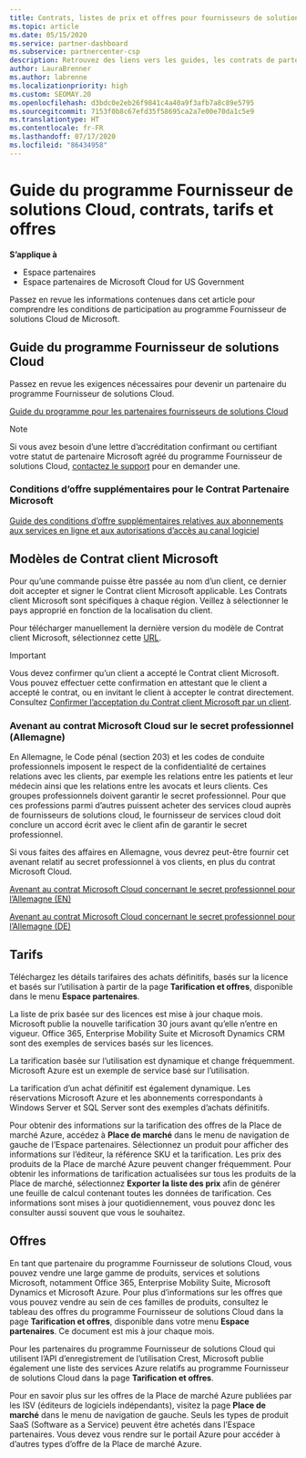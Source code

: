 ```yaml
---
title: Contrats, listes de prix et offres pour fournisseurs de solutions Cloud
ms.topic: article
ms.date: 05/15/2020
ms.service: partner-dashboard
ms.subservice: partnercenter-csp
description: Retrouvez des liens vers les guides, les contrats de partenariat, les contrats clients, les tarifs et les offres du programme Fournisseur de solutions Cloud.
author: LauraBrenner
ms.author: labrenne
ms.localizationpriority: high
ms.custom: SEOMAY.20
ms.openlocfilehash: d3bdc0e2eb26f9841c4a40a9f3afb7a8c89e5795
ms.sourcegitcommit: 7153f0b8c67efd35f58695ca2a7e00e70da1c5e9
ms.translationtype: HT
ms.contentlocale: fr-FR
ms.lasthandoff: 07/17/2020
ms.locfileid: "86434958"
---
```

# <a name="cloud-solution-provider-program-guide-agreements-price-lists-and-offers"></a>Guide du programme Fournisseur de solutions Cloud, contrats, tarifs et offres

**S’applique à**

- Espace partenaires
- Espace partenaires de Microsoft Cloud for US Government


Passez en revue les informations contenues dans cet article pour comprendre les conditions de participation au programme Fournisseur de solutions Cloud de Microsoft.

## <a name="cloud-solution-provider-program-guide"></a>Guide du programme Fournisseur de solutions Cloud

Passez en revue les exigences nécessaires pour devenir un partenaire du programme Fournisseur de solutions Cloud.

[Guide du programme pour les partenaires fournisseurs de solutions Cloud](https://go.microsoft.com/fwlink/p/?LinkId=617100)

>[!Note]
>Si vous avez besoin d’une lettre d’accréditation confirmant ou certifiant votre statut de partenaire Microsoft agréé du programme Fournisseur de solutions Cloud, [contactez le support](https://partner.microsoft.com/pcv/servicerequests/create) pour en demander une.

### <a name="additional-offer-terms-to-the-microsoft-partner-agreement"></a>Conditions d’offre supplémentaires pour le Contrat Partenaire Microsoft

[Guide des conditions d’offre supplémentaires relatives aux abonnements aux services en ligne et aux autorisations d’accès au canal logiciel](https://query.prod.cms.rt.microsoft.com/cms/api/am/binary/RE3NOo7)

## <a name="microsoft-customer-agreement-customer-templates"></a>Modèles de Contrat client Microsoft

Pour qu’une commande puisse être passée au nom d’un client, ce dernier doit accepter et signer le Contrat client Microsoft applicable. Les Contrats client Microsoft sont spécifiques à chaque région. Veillez à sélectionner le pays approprié en fonction de la localisation du client.

Pour télécharger manuellement la dernière version du modèle de Contrat client Microsoft, sélectionnez cette [URL](https://aka.ms/customeragreement).

>[!IMPORTANT]
>Vous devez confirmer qu’un client a accepté le Contrat client Microsoft. Vous pouvez effectuer cette confirmation en attestant que le client a accepté le contrat, ou en invitant le client à accepter le contrat directement. Consultez [Confirmer l’acceptation du Contrat client Microsoft par un client](confirm-customer-agreement.md).

### <a name="professional-secrecy-amendment-to-the-microsoft-cloud-agreement-germany"></a>Avenant au contrat Microsoft Cloud sur le secret professionnel (Allemagne)

En Allemagne, le Code pénal (section 203) et les codes de conduite professionnels imposent le respect de la confidentialité de certaines relations avec les clients, par exemple les relations entre les patients et leur médecin ainsi que les relations entre les avocats et leurs clients. Ces groupes professionnels doivent garantir le secret professionnel. Pour que ces professions parmi d’autres puissent acheter des services cloud auprès de fournisseurs de solutions cloud, le fournisseur de services cloud doit conclure un accord écrit avec le client afin de garantir le secret professionnel.

Si vous faites des affaires en Allemagne, vous devrez peut-être fournir cet avenant relatif au secret professionnel à vos clients, en plus du contrat Microsoft Cloud.

[Avenant au contrat Microsoft Cloud concernant le secret professionnel pour l’Allemagne (EN)](https://go.microsoft.com/fwlink/?linkid=2030827&clcid=0x409)

[Avenant au contrat Microsoft Cloud concernant le secret professionnel pour l’Allemagne (DE)](https://go.microsoft.com/fwlink/?linkid=2030827&clcid=0x407)

## <a name="pricing"></a>Tarifs

Téléchargez les détails tarifaires des achats définitifs, basés sur la licence et basés sur l’utilisation à partir de la page **Tarification et offres**, disponible dans le menu **Espace partenaires**.

La liste de prix basée sur des licences est mise à jour chaque mois. Microsoft publie la nouvelle tarification 30 jours avant qu’elle n’entre en vigueur. Office 365, Enterprise Mobility Suite et Microsoft Dynamics CRM sont des exemples de services basés sur les licences. 

La tarification basée sur l’utilisation est dynamique et change fréquemment. Microsoft Azure est un exemple de service basé sur l’utilisation.

La tarification d’un achat définitif est également dynamique. Les réservations Microsoft Azure et les abonnements correspondants à Windows Server et SQL Server sont des exemples d’achats définitifs.

Pour obtenir des informations sur la tarification des offres de la Place de marché Azure, accédez à **Place de marché** dans le menu de navigation de gauche de l’Espace partenaires. Sélectionnez un produit pour afficher des informations sur l’éditeur, la référence SKU et la tarification. Les prix des produits de la Place de marché Azure peuvent changer fréquemment. Pour obtenir les informations de tarification actualisées sur tous les produits de la Place de marché, sélectionnez **Exporter la liste des prix** afin de générer une feuille de calcul contenant toutes les données de tarification. Ces informations sont mises à jour quotidiennement, vous pouvez donc les consulter aussi souvent que vous le souhaitez.

## <a name="offers"></a>Offres

En tant que partenaire du programme Fournisseur de solutions Cloud, vous pouvez vendre une large gamme de produits, services et solutions Microsoft, notamment Office 365, Enterprise Mobility Suite, Microsoft Dynamics et Microsoft Azure. Pour plus d’informations sur les offres que vous pouvez vendre au sein de ces familles de produits, consultez le tableau des offres du programme Fournisseur de solutions Cloud dans la page **Tarification et offres**, disponible dans votre menu **Espace partenaires**. Ce document est mis à jour chaque mois.

Pour les partenaires du programme Fournisseur de solutions Cloud qui utilisent l’API d’enregistrement de l’utilisation Crest, Microsoft publie également une liste des services Azure relatifs au programme Fournisseur de solutions Cloud dans la page **Tarification et offres**.

Pour en savoir plus sur les offres de la Place de marché Azure publiées par les ISV (éditeurs de logiciels indépendants), visitez la page **Place de marché** dans le menu de navigation de gauche. Seuls les types de produit SaaS (Software as a Service) peuvent être achetés dans l’Espace partenaires. Vous devez vous rendre sur le portail Azure pour accéder à d’autres types d’offre de la Place de marché Azure.
